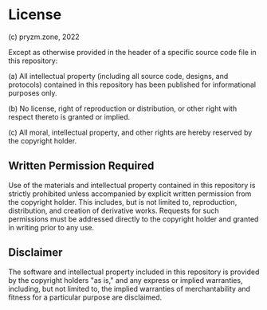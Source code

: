# License

(c) pryzm.zone, 2022

Except as otherwise provided in the header of a specific source code
file in this repository:

(a) All intellectual property (including all source code, designs, and protocols) contained in this repository has been
published for informational purposes only.

(b) No license, right of reproduction or distribution, or other right with respect thereto is granted or implied.

(c) All moral, intellectual property, and other rights are hereby reserved by the copyright holder.

## Written Permission Required

Use of the materials and intellectual property contained in this repository is strictly prohibited unless accompanied by
explicit written permission from the copyright holder. This includes, but is not limited to, reproduction, distribution,
and creation of derivative works. Requests for such permissions must be addressed directly to the copyright holder and
granted in writing prior to any use.

## Disclaimer

The software and intellectual property included in this repository is provided by the copyright holders "as is," and any
express or implied warranties, including, but not limited to, the implied warranties of merchantability and fitness for
a particular purpose are disclaimed.